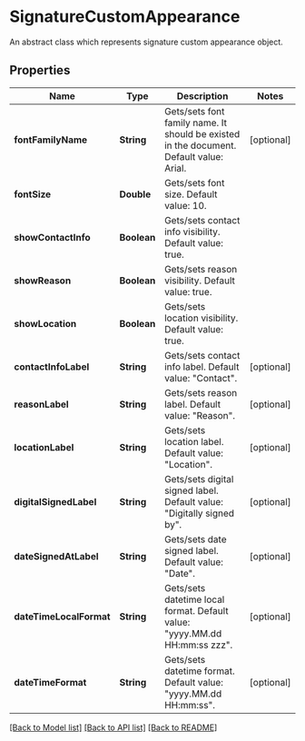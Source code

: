﻿
# SignatureCustomAppearance
An abstract class which represents signature custom appearance object.

## Properties
Name | Type | Description | Notes
------------ | ------------- | ------------- | -------------
**fontFamilyName** | **String** | Gets/sets font family name. It should be existed in the document. Default value: Arial. | [optional]
**fontSize** | **Double** | Gets/sets font size. Default value: 10. | 
**showContactInfo** | **Boolean** | Gets/sets contact info visibility. Default value: true. | 
**showReason** | **Boolean** | Gets/sets reason visibility. Default value: true. | 
**showLocation** | **Boolean** | Gets/sets location visibility. Default value: true. | 
**contactInfoLabel** | **String** | Gets/sets contact info label. Default value: "Contact". | [optional]
**reasonLabel** | **String** | Gets/sets reason label. Default value: "Reason". | [optional]
**locationLabel** | **String** | Gets/sets location label. Default value: "Location". | [optional]
**digitalSignedLabel** | **String** | Gets/sets digital signed label. Default value: "Digitally signed by". | [optional]
**dateSignedAtLabel** | **String** | Gets/sets date signed label. Default value: "Date". | [optional]
**dateTimeLocalFormat** | **String** | Gets/sets datetime local format. Default value: "yyyy.MM.dd HH:mm:ss zzz". | [optional]
**dateTimeFormat** | **String** | Gets/sets datetime format. Default value: "yyyy.MM.dd HH:mm:ss". | [optional]


[[Back to Model list]](../../README.md#documentation-for-models) [[Back to API list]](../../README.md#documentation-for-api-endpoints) [[Back to README]](../../README.md)


